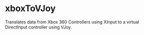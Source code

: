 xboxToVJoy
==========

Translates data from Xbox 360 Controllers using XInput to a virtual DirectInput controller using VJoy.
